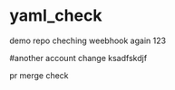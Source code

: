 # yaml_check
demo repo
cheching weebhook again 123

#another account change 
ksadfskdjf


pr merge check
